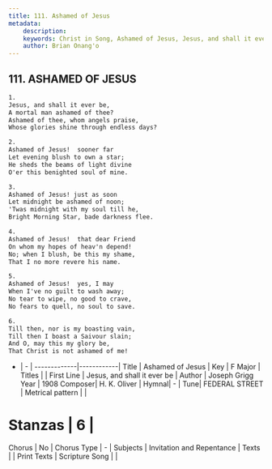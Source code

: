 ```yaml
---
title: 111. Ashamed of Jesus
metadata:
    description: 
    keywords: Christ in Song, Ashamed of Jesus, Jesus, and shall it ever be, 
    author: Brian Onang'o
---
```



## 111. ASHAMED OF JESUS

```txt
1.
Jesus, and shall it ever be,
A mortal man ashamed of thee?
Ashamed of thee, whom angels praise,
Whose glories shine through endless days?

2.
Ashamed of Jesus!  sooner far
Let evening blush to own a star;
He sheds the beams of light divine
O'er this benighted soul of mine.

3.
Ashamed of Jesus! just as soon
Let midnight be ashamed of noon;
'Twas midnight with my soul till he,
Bright Morning Star, bade darkness flee.

4.
Ashamed of Jesus!  that dear Friend
On whom my hopes of heav'n depend!
No; when I blush, be this my shame,
That I no more revere his name.

5.
Ashamed of Jesus!  yes, I may 
When I've no guilt to wash away;
No tear to wipe, no good to crave,
No fears to quell, no soul to save.

6.
Till then, nor is my boasting vain,
Till then I boast a Saivour slain;
And O, may this my glory be,
That Christ is not ashamed of me!
```

- |   -  |
-------------|------------|
Title | Ashamed of Jesus |
Key | F Major |
Titles |  |
First Line | Jesus, and shall it ever be |
Author | Joseph Grigg
Year | 1908
Composer| H. K. Oliver |
Hymnal|  - |
Tune| FEDERAL STREET |
Metrical pattern | |
# Stanzas | 6 |
Chorus | No |
Chorus Type | - |
Subjects | Invitation and Repentance |
Texts |  |
Print Texts | 
Scripture Song |  |
  
